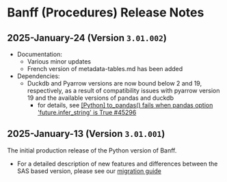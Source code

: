 # Banff (Procedures) Release Notes

## 2025-January-24 (Version `3.01.002`)

* Documentation:
  * Various minor updates
  * French version of metadata-tables.md has been added
* Dependencies:
  * Duckdb and Pyarrow versions are now bound below 2 and 19, respectively, as a result of compatibility issues with pyarrow version 19 and the available versions of pandas and duckdb
    * for details, see [[Python] to_pandas() fails when pandas option 'future.infer_string' is True #45296](https://github.com/apache/arrow/issues/45296)

## 2025-January-13 (Version `3.01.001`)

The initial production release of the Python version of Banff.

* For a detailed description of new features and differences between the SAS based version, please see our [migration guide](./sas_migration_guide.md)
